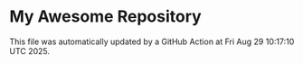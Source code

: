 # My Awesome Repository

This file was automatically updated by a GitHub Action at Fri Aug 29 10:17:10 UTC 2025.
